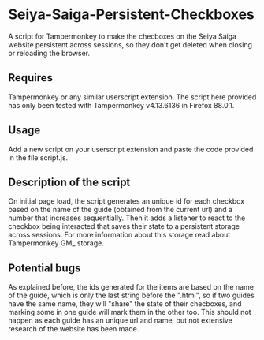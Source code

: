 # Seiya-Saiga-Persistent-Checkboxes
A script for Tampermonkey to make the checboxes on the Seiya Saiga website persistent across sessions, so they don't get deleted when closing or reloading the browser.

## Requires
Tampermonkey or any similar userscript extension. The script here provided has only been tested with Tampermonkey v4.13.6136 in Firefox 88.0.1.

## Usage
Add a new script on your userscript extension and paste the code provided in the file script.js.

## Description of the script
On initial page load, the script generates an unique id for each checkbox based on the name of the guide (obtained from the current url) and a number that increases sequentially. Then it adds a listener to react to the checkbox being interacted that saves their state to a persistent storage across sessions. For more information about this storage read about Tampermonkey GM_ storage.

## Potential bugs
As explained before, the ids generated for the items are based on the name of the guide, which is only the last string before the ".html", so if two guides have the same name, they will "share" the state of their checboxes, and marking some in one guide will mark them in the other too. This should not happen as each guide has an unique url and name, but not extensive research of the website has been made.

